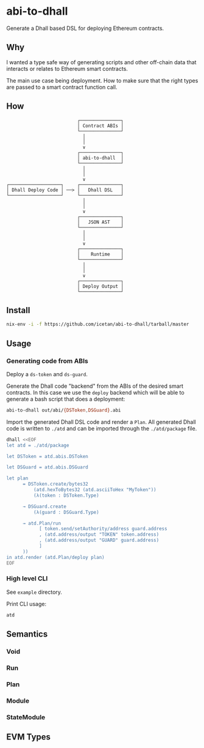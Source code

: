  # abi-to-dhall

Generate a Dhall based DSL for deploying Ethereum contracts.

## Why

I wanted a type safe way of generating scripts and other off-chain data that
interacts or relates to Ethereum smart contracts.

The main use case being deployment. How to make sure that the right types
are passed to a smart contract function call.

## How

<!--[graph-easy --boxart
graph { flow: down }
[Contract ABIs]
-> [abi-to-dhall]
-> [Dhall DSL]
-> [JSON AST]
-> [Runtime]
-> [Deploy Output]
[Dhall Deploy Code] -> [Dhall DSL]
]-->
                              ┌───────────────┐
                              │ Contract ABIs │
                              └───────────────┘
                                │
                                │
                                ∨
                              ┌───────────────┐
                              │ abi-to-dhall  │
                              └───────────────┘
                                │
                                │
                                ∨
    ┌───────────────────┐     ┌───────────────┐
    │ Dhall Deploy Code │ ──> │   Dhall DSL   │
    └───────────────────┘     └───────────────┘
                                │
                                │
                                ∨
                              ┌───────────────┐
                              │   JSON AST    │
                              └───────────────┘
                                │
                                │
                                ∨
                              ┌───────────────┐
                              │    Runtime    │
                              └───────────────┘
                                │
                                │
                                ∨
                              ┌───────────────┐
                              │ Deploy Output │
                              └───────────────┘



## Install

```sh
nix-env -i -f https://github.com/icetan/abi-to-dhall/tarball/master
```

## Usage

### Generating code from ABIs

Deploy a `ds-token` and `ds-guard`.

Generate the Dhall code "backend" from the ABIs of the desired smart contracts.
In this case we use the `deploy` backend which will be able to generate a bash
script that does a deployment:

```sh
abi-to-dhall out/abi/{DSToken,DSGuard}.abi
```

Import the generated Dhall DSL code and render a `Plan`. All generated
Dhall code is written to `./atd` and can be imported through the `./atd/package`
file.

```sh
dhall <<EOF
let atd = ./atd/package

let DSToken = atd.abis.DSToken

let DSGuard = atd.abis.DSGuard

let plan
      = DSToken.create/bytes32
          (atd.hexToBytes32 (atd.asciiToHex "MyToken"))
          (λ(token : DSToken.Type)

      → DSGuard.create
          (λ(guard : DSGuard.Type)

      → atd.Plan/run
            [ token.send/setAuthority/address guard.address
            , (atd.address/output "TOKEN" token.address)
            , (atd.address/output "GUARD" guard.address)
            ]
      ))
in atd.render (atd.Plan/deploy plan)
EOF
```

### High level CLI

See `example` directory.

Print CLI usage:

```sh
atd
```

## Semantics

### Void

### Run

### Plan

### Module

### StateModule

## EVM Types
